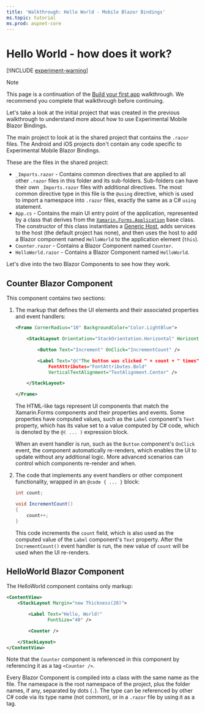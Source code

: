 ```yaml
---
title: 'Walkthrough: Hello World - Mobile Blazor Bindings'
ms.topic: tutorial
ms.prod: aspnet-core
---
```


# Hello World - how does it work?

[!INCLUDE [experiment-warning](../includes/experiment-warning.md)]

> [!NOTE]
> This page is a continuation of the [Build your first app](build-first-app.md) walkthrough. We recommend you complete that walkthrough before continuing.

Let's take a look at the initial project that was created in the previous walkthrough to understand more about how to use Experimental Mobile Blazor Bindings.

The main project to look at is the shared project that contains the `.razor` files. The Android and iOS projects don't contain any code specific to Experimental Mobile Blazor Bindings.

These are the files in the shared project:

* `_Imports.razor` - Contains common directives that are applied to all other `.razor` files in this folder and its sub-folders. Sub-folders can have their own `_Imports.razor` files with additional directives. The most common directive type in this file is the `@using` directive, which is used to import a namespace into `.razor` files, exactly the same as a C# `using` statement.
* `App.cs` - Contains the main UI entry point of the application, represented by a class that derives from the [`Xamarin.Forms.Application`](https://docs.microsoft.com/dotnet/api/xamarin.forms.application) base class. The constructor of this class instantiates a [Generic Host](https://docs.microsoft.com/aspnet/core/fundamentals/host/generic-host), adds services to the host (the default project has none), and then uses the host to add a Blazor component named `HelloWorld` to the application element (`this`).
* `Counter.razor` - Contains a Blazor Component named `Counter`.
* `HelloWorld.razor` - Contains a Blazor Component named `HelloWorld`.

Let's dive into the two Blazor Components to see how they work.

## Counter Blazor Component

This component contains two sections:

1. The markup that defines the UI elements and their associated properties and event handlers:

    ```xml
    <Frame CornerRadius="10" BackgroundColor="Color.LightBlue">

        <StackLayout Orientation="StackOrientation.Horizontal" HorizontalOptions="LayoutOptions.Center">

            <Button Text="Increment" OnClick="IncrementCount" />

            <Label Text="@("The button was clicked " + count + " times")"
                FontAttributes="FontAttributes.Bold"
                VerticalTextAlignment="TextAlignment.Center" />

        </StackLayout>

    </Frame>
    ```

    The HTML-like tags represent UI components that match the Xamarin.Forms components and their properties and events. Some properties have computed values, such as the `Label` component's `Text` property, which has its value set to a value computed by C# code, which is denoted by the `@( ... )` expression block.

    When an event handler is run, such as the `Button` component's `OnClick` event, the component automatically re-renders, which enables the UI to update without any additional logic. More advanced scenarios can control which components re-render and when.

2. The code that implements any event handlers or other component functionality, wrapped in an `@code { ... }` block:

    ```c#
    int count;

    void IncrementCount()
    {
        count++;
    }
    ```

    This code increments the `count` field, which is also used as the computed value of the `Label` component's `Text` property. After the `IncrementCount()` event handler is run, the new value of `count` will be used when the UI re-renders.

## HelloWorld Blazor Component

The HelloWorld component contains only markup:

```xml
<ContentView>
    <StackLayout Margin="new Thickness(20)">

        <Label Text="Hello, World!"
               FontSize="40" />

        <Counter />

    </StackLayout>
</ContentView>
```

Note that the `Counter` component is referenced in this component by referencing it as a tag `<Counter />`.

Every Blazor Component is compiled into a class with the same name as the file. The namespace is the root namespace of the project, plus the folder names, if any, separated by dots (`.`). The type can be referenced by other C# code via its type name (not common), or in a `.razor` file by using it as a tag.
